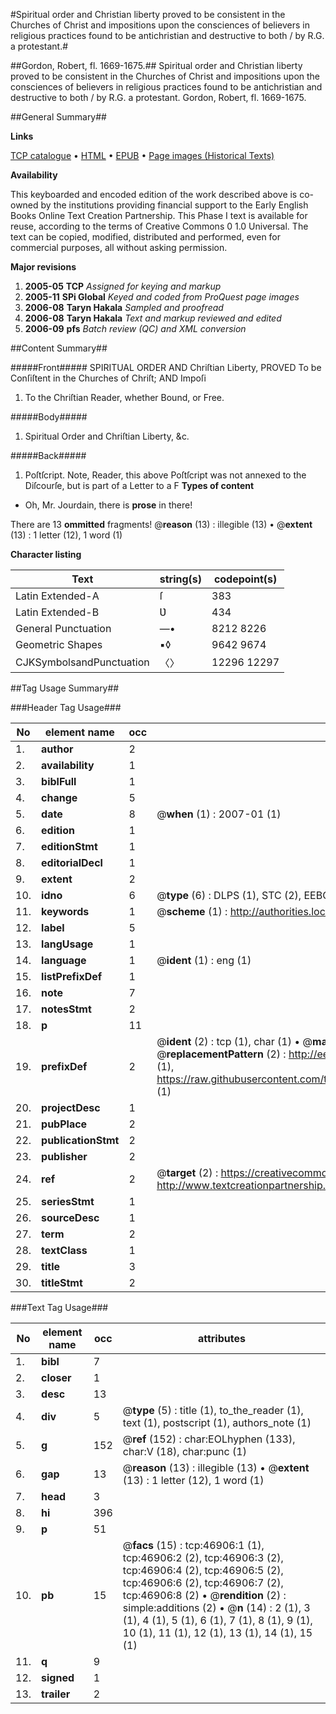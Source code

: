 #Spiritual order and Christian liberty proved to be consistent in the Churches of Christ and impositions upon the consciences of believers in religious practices found to be antichristian and destructive to both / by R.G. a protestant.#

##Gordon, Robert, fl. 1669-1675.##
Spiritual order and Christian liberty proved to be consistent in the Churches of Christ and impositions upon the consciences of believers in religious practices found to be antichristian and destructive to both / by R.G. a protestant.
Gordon, Robert, fl. 1669-1675.

##General Summary##

**Links**

[TCP catalogue](http://www.ota.ox.ac.uk/tcp/)  • 
[HTML](http://tei.it.ox.ac.uk/tcp/Texts-HTML/free/A41/A41563.html)  • 
[EPUB](http://tei.it.ox.ac.uk/tcp/Texts-EPUB/free/A41/A41563.epub) • 
[Page images (Historical Texts)](https://data.historicaltexts.jisc.ac.uk/view?pubId=eebo-11224174e&pageId=eebo-11224174e-46906-1)

**Availability**

This keyboarded and encoded edition of the
	       work described above is co-owned by the institutions
	       providing financial support to the Early English Books
	       Online Text Creation Partnership. This Phase I text is
	       available for reuse, according to the terms of Creative
	       Commons 0 1.0 Universal. The text can be copied,
	       modified, distributed and performed, even for
	       commercial purposes, all without asking permission.

**Major revisions**

1. __2005-05__ __TCP__ *Assigned for keying and markup*
1. __2005-11__ __SPi Global__ *Keyed and coded from ProQuest page images*
1. __2006-08__ __Taryn Hakala__ *Sampled and proofread*
1. __2006-08__ __Taryn Hakala__ *Text and markup reviewed and edited*
1. __2006-09__ __pfs__ *Batch review (QC) and XML conversion*

##Content Summary##

#####Front#####
SPIRITUAL ORDER AND Chriſtian Liberty, PROVED To be Conſiſtent in the Churches of Chriſt; AND Impoſi
1. To the Chriſtian Reader, whether Bound, or Free.

#####Body#####

1. Spiritual Order and Chriſtian Liberty, &c.

#####Back#####

1. Poſtſcript.
Note, Reader, this above Poſtſcript was not annexed to the Diſcourſe, but is part of a Letter to a F
**Types of content**

  * Oh, Mr. Jourdain, there is **prose** in there!

There are 13 **ommitted** fragments! 
 @__reason__ (13) : illegible (13)  •  @__extent__ (13) : 1 letter (12), 1 word (1)

**Character listing**


|Text|string(s)|codepoint(s)|
|---|---|---|
|Latin Extended-A|ſ|383|
|Latin Extended-B|Ʋ|434|
|General Punctuation|—•|8212 8226|
|Geometric Shapes|▪◊|9642 9674|
|CJKSymbolsandPunctuation|〈〉|12296 12297|

##Tag Usage Summary##

###Header Tag Usage###

|No|element name|occ|attributes|
|---|---|---|---|
|1.|__author__|2||
|2.|__availability__|1||
|3.|__biblFull__|1||
|4.|__change__|5||
|5.|__date__|8| @__when__ (1) : 2007-01 (1)|
|6.|__edition__|1||
|7.|__editionStmt__|1||
|8.|__editorialDecl__|1||
|9.|__extent__|2||
|10.|__idno__|6| @__type__ (6) : DLPS (1), STC (2), EEBO-CITATION (1), OCLC (1), VID (1)|
|11.|__keywords__|1| @__scheme__ (1) : http://authorities.loc.gov/ (1)|
|12.|__label__|5||
|13.|__langUsage__|1||
|14.|__language__|1| @__ident__ (1) : eng (1)|
|15.|__listPrefixDef__|1||
|16.|__note__|7||
|17.|__notesStmt__|2||
|18.|__p__|11||
|19.|__prefixDef__|2| @__ident__ (2) : tcp (1), char (1)  •  @__matchPattern__ (2) : ([0-9\-]+):([0-9IVX]+) (1), (.+) (1)  •  @__replacementPattern__ (2) : http://eebo.chadwyck.com/downloadtiff?vid=$1&page=$2 (1), https://raw.githubusercontent.com/textcreationpartnership/Texts/master/tcpchars.xml#$1 (1)|
|20.|__projectDesc__|1||
|21.|__pubPlace__|2||
|22.|__publicationStmt__|2||
|23.|__publisher__|2||
|24.|__ref__|2| @__target__ (2) : https://creativecommons.org/publicdomain/zero/1.0/ (1), http://www.textcreationpartnership.org/docs/. (1)|
|25.|__seriesStmt__|1||
|26.|__sourceDesc__|1||
|27.|__term__|2||
|28.|__textClass__|1||
|29.|__title__|3||
|30.|__titleStmt__|2||


###Text Tag Usage###

|No|element name|occ|attributes|
|---|---|---|---|
|1.|__bibl__|7||
|2.|__closer__|1||
|3.|__desc__|13||
|4.|__div__|5| @__type__ (5) : title (1), to_the_reader (1), text (1), postscript (1), authors_note (1)|
|5.|__g__|152| @__ref__ (152) : char:EOLhyphen (133), char:V (18), char:punc (1)|
|6.|__gap__|13| @__reason__ (13) : illegible (13)  •  @__extent__ (13) : 1 letter (12), 1 word (1)|
|7.|__head__|3||
|8.|__hi__|396||
|9.|__p__|51||
|10.|__pb__|15| @__facs__ (15) : tcp:46906:1 (1), tcp:46906:2 (2), tcp:46906:3 (2), tcp:46906:4 (2), tcp:46906:5 (2), tcp:46906:6 (2), tcp:46906:7 (2), tcp:46906:8 (2)  •  @__rendition__ (2) : simple:additions (2)  •  @__n__ (14) : 2 (1), 3 (1), 4 (1), 5 (1), 6 (1), 7 (1), 8 (1), 9 (1), 10 (1), 11 (1), 12 (1), 13 (1), 14 (1), 15 (1)|
|11.|__q__|9||
|12.|__signed__|1||
|13.|__trailer__|2||
